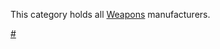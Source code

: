 This category holds all [Weapons](Weapons.md "wikilink") manufacturers.

[\#](Category:Weapons "wikilink")